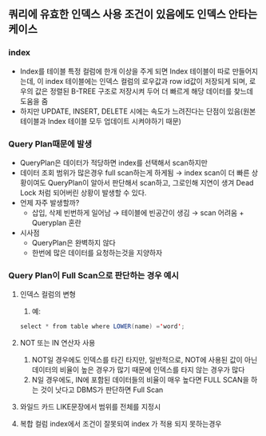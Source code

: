 ## 쿼리에 유효한 인덱스 사용 조건이 있음에도 인덱스 안타는 케이스
### index

- Index를 테이블 특정 컬럼에 한개 이상을 주게 되면 Index 테이블이 따로 만들어지는데, 이 index 테이블에는 인덱스 컬럼의 로우값과 row id값이 저장되게 되며, 로우의 값은 정렬된 B-TREE 구조로 저장시켜 두어 더 빠르게 해당 데이터를 찾느데 도움을 줌
- 하지만 UPDATE, INSERT, DELETE 시에는 속도가 느려진다는 단점이 있음(원본테이블과 Index 테이블 모두 업데이트 시켜야하기 때문)

### Query Plan때문에 발생

- QueryPlan은 데이터가 적당하면 index를 선택해서 scan하지만
- 데이터 조회 범위가 많은경우 full scan하는게 하게됨 → index scan이 더 빠른 상황이여도 QueryPlan이 알아서 판단해서 scan하고, 그로인해 지연이 생겨 Dead Lock 처럼 되어버린 상황이 발생할 수 있다.
- 언제 자주 발생할까?
    - 삽입, 삭제 빈번하게 일어남 → 테이블에 빈공간이 생김 → scan 어려움 + Queryplan 혼란
- 시사점
    - QueryPlan은 완벽하지 않다
    - 한번에 많은 데이터를 요청하는것을 지양하자

### Query Plan이 Full Scan으로 판단하는 경우 예시

1. 인덱스 컬럼의 변형
    1. 예:

    ```java
    select * from table where LOWER(name) ='word';
    ```

2. NOT 또는 IN 연산자 사용
    1. NOT일 경우에도 인덱스를 타긴 타지만, 일반적으로, NOT에 사용된 값이 아닌 데이터의 비율이 높은 경우가 많기 때문에 인덱스를 타지 않는 경우가 많다
    2. N일 경우에도, IN에 포함된 데이터들의 비율이 매우 높다면 FULL SCAN을 하는 것이 낫다고 DBMS가 판단하면 Full Scan
3. 와일드 카드 LIKE문장에서 범위를 전체를 지정시
4. 복합 컬럼 index에서 조건이 잘못되여 index 가 적용 되지 못하는경우